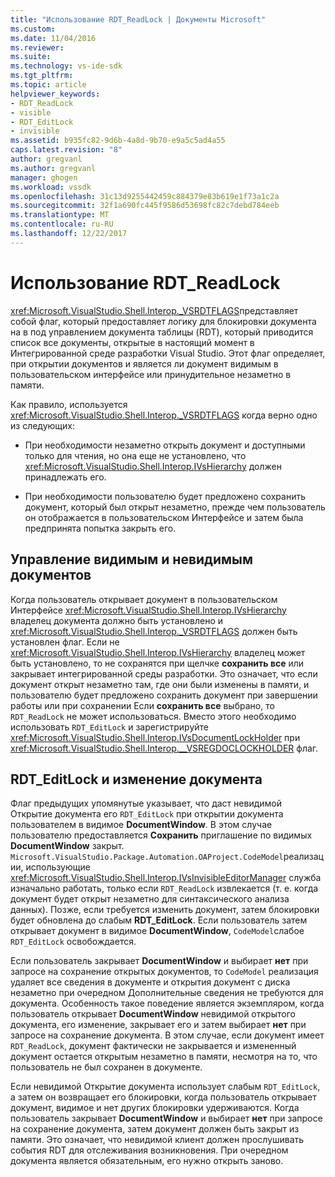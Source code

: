 ```yaml
---
title: "Использование RDT_ReadLock | Документы Microsoft"
ms.custom: 
ms.date: 11/04/2016
ms.reviewer: 
ms.suite: 
ms.technology: vs-ide-sdk
ms.tgt_pltfrm: 
ms.topic: article
helpviewer_keywords:
- RDT_ReadLock
- visible
- RDT_EditLock
- invisible
ms.assetid: b935fc82-9d6b-4a8d-9b70-e9a5c5ad4a55
caps.latest.revision: "8"
author: gregvanl
ms.author: gregvanl
manager: ghogen
ms.workload: vssdk
ms.openlocfilehash: 31c13d9255442459c884379e83b619e1f73a1c2a
ms.sourcegitcommit: 32f1a690fc445f9586d53698fc82c7debd784eeb
ms.translationtype: MT
ms.contentlocale: ru-RU
ms.lasthandoff: 12/22/2017
---
```

# <a name="rdtreadlock-usage"></a>Использование RDT_ReadLock

<xref:Microsoft.VisualStudio.Shell.Interop._VSRDTFLAGS>представляет собой флаг, который предоставляет логику для блокировки документа на в под управлением документа таблицы (RDT), который приводится список все документы, открытые в настоящий момент в Интегрированной среде разработки Visual Studio. Этот флаг определяет, при открытии документов и является ли документ видимым в пользовательском интерфейсе или принудительное незаметно в памяти.

Как правило, используется <xref:Microsoft.VisualStudio.Shell.Interop._VSRDTFLAGS> когда верно одно из следующих:

- При необходимости незаметно открыть документ и доступными только для чтения, но она еще не установлено, что <xref:Microsoft.VisualStudio.Shell.Interop.IVsHierarchy> должен принадлежать его.

- При необходимости пользователю будет предложено сохранить документ, который был открыт незаметно, прежде чем пользователь он отображается в пользовательском Интерфейсе и затем была предпринята попытка закрыть его.

## <a name="how-to-manage-visible-and-invisible-documents"></a>Управление видимым и невидимым документов

Когда пользователь открывает документ в пользовательском Интерфейсе <xref:Microsoft.VisualStudio.Shell.Interop.IVsHierarchy> владелец документа должно быть установлено и <xref:Microsoft.VisualStudio.Shell.Interop._VSRDTFLAGS> должен быть установлен флаг. Если не <xref:Microsoft.VisualStudio.Shell.Interop.IVsHierarchy> владелец может быть установлено, то не сохранятся при щелчке **сохранить все** или закрывает интегрированной среды разработки. Это означает, что если документ открыт незаметно там, где они были изменены в памяти, и пользователю будет предложено сохранить документ при завершении работы или при сохранении Если **сохранить все** выбрано, то `RDT_ReadLock` не может использоваться. Вместо этого необходимо использовать `RDT_EditLock` и зарегистрируйте <xref:Microsoft.VisualStudio.Shell.Interop.IVsDocumentLockHolder> при <xref:Microsoft.VisualStudio.Shell.Interop.__VSREGDOCLOCKHOLDER> флаг.

## <a name="rdteditlock-and-document-modification"></a>RDT_EditLock и изменение документа

Флаг предыдущих упомянутые указывает, что даст невидимой Открытие документа его `RDT_EditLock` при открытии документа пользователем в видимое **DocumentWindow**. В этом случае пользователю предоставляется **Сохранить** приглашение по видимых **DocumentWindow** закрыт. `Microsoft.VisualStudio.Package.Automation.OAProject.CodeModel`реализации, использующие <xref:Microsoft.VisualStudio.Shell.Interop.IVsInvisibleEditorManager> служба изначально работать, только если `RDT_ReadLock` извлекается (т. е. когда документ будет открыт незаметно для синтаксического анализа данных). Позже, если требуется изменить документ, затем блокировки будет обновлена до слабым **RDT_EditLock**. Если пользователь затем открывает документ в видимое **DocumentWindow**, `CodeModel`слабое `RDT_EditLock` освобождается.

Если пользователь закрывает **DocumentWindow** и выбирает **нет** при запросе на сохранение открытых документов, то `CodeModel` реализация удаляет все сведения в документе и открытия документ с диска незаметно при очередном Дополнительные сведения не требуются для документа. Особенность такое поведение является экземпляром, когда пользователь открывает **DocumentWindow** невидимой открытого документа, его изменение, закрывает его и затем выбирает **нет** при запросе на сохранение документа. В этом случае, если документ имеет `RDT_ReadLock`, документ фактически не закрывается и измененный документ остается открытым незаметно в памяти, несмотря на то, что пользователь не был сохранен в документе.

Если невидимой Открытие документа использует слабым `RDT_EditLock`, а затем он возвращает его блокировки, когда пользователь открывает документ, видимое и нет других блокировки удерживаются. Когда пользователь закрывает **DocumentWindow** и выбирает **нет** при запросе на сохранение документа, затем документ должен быть закрыт из памяти. Это означает, что невидимой клиент должен прослушивать события RDT для отслеживания возникновения. При очередном документа является обязательным, его нужно открыть заново.